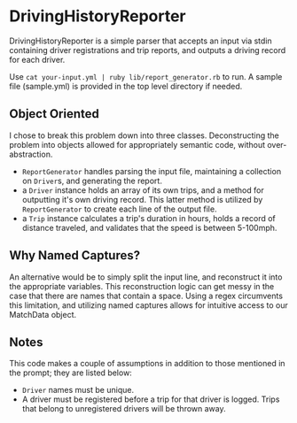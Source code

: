 # DrivingHistoryReporter

DrivingHistoryReporter is a simple parser that accepts an input via stdin containing driver registrations and trip reports, and outputs a driving record for each driver.

Use `cat your-input.yml | ruby lib/report_generator.rb` to run. A sample file (sample.yml) is provided in the top level directory if needed.

## Object Oriented
I chose to break this problem down into three classes. Deconstructing the problem into objects allowed for appropriately semantic code, without over-abstraction.  
* `ReportGenerator` handles parsing the input file, maintaining a collection on `Driver`s, and generating the report.
* a `Driver` instance holds an array of its own trips, and a method for outputting it's own driving record.  This latter method is utilized by `ReportGenerator` to create each line of the output file.
* a `Trip` instance calculates a trip's duration in hours, holds a record of distance traveled, and validates that the speed is between 5-100mph.  

## Why Named Captures?
An alternative would be to simply split the input line, and reconstruct it into the appropriate variables.  This reconstruction logic can get messy in the case that there are names that contain a space.  Using a regex circumvents this limitation, and utilizing named captures allows for intuitive access to our MatchData object.

## Notes
This code makes a couple of assumptions in addition to those mentioned in the prompt; they are listed below:
* `Driver` names must be unique.
* A driver must be registered before a trip for that driver is logged.  Trips that belong to unregistered drivers will be thrown away.
